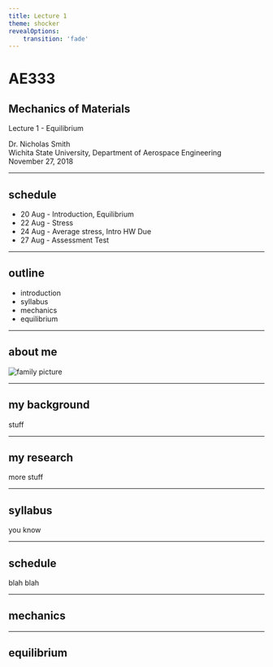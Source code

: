 ```yaml
---
title: Lecture 1
theme: shocker
revealOptions:
    transition: 'fade'
---
```


# AE333
## Mechanics of Materials
Lecture 1 - Equilibrium
<div id="bottom-left">
Dr. Nicholas Smith<br/>
Wichita State University, Department of Aerospace Engineering
</div>

<div id="bottom-right">
November 27, 2018
</div>

---

## schedule

- 20 Aug - Introduction, Equilibrium
- 22 Aug - Stress
- 24 Aug - Average stress, Intro HW Due
- 27 Aug - Assessment Test

----

## outline

  - introduction
  - syllabus
  - mechanics
  - equilibrium

---

## about me
![family picture](IMG_5266_edit.jpg)

----

## my background
stuff

----

## my research
more stuff

---

## syllabus
you know

----

## schedule
blah blah

---

## mechanics

---

## equilibrium
